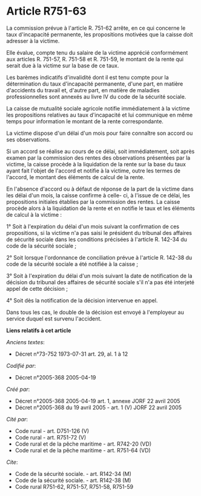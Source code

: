 # Article R751-63

La commission prévue à l'article R. 751-62 arrête, en ce qui concerne le taux d'incapacité permanente, les propositions
motivées que la caisse doit adresser à la victime.

Elle évalue, compte tenu du salaire de la victime apprécié conformément aux articles R. 751-57, R. 751-58 et R. 751-59, le
montant de la rente qui serait due à la victime sur la base de ce taux.

Les barèmes indicatifs d'invalidité dont il est tenu compte pour la détermination du taux d'incapacité permanente, d'une
part, en matière d'accidents du travail et, d'autre part, en matière de maladies professionnelles sont annexés au livre IV du
code de la sécurité sociale.

La caisse de mutualité sociale agricole notifie immédiatement à la victime les propositions relatives au taux d'incapacité et
lui communique en même temps pour information le montant de la rente correspondante.

La victime dispose d'un délai d'un mois pour faire connaître son accord ou ses observations.

Si un accord se réalise au cours de ce délai, soit immédiatement, soit après examen par la commission des rentes des
observations présentées par la victime, la caisse procède à la liquidation de la rente sur la base du taux ayant fait l'objet
de l'accord et notifie à la victime, outre les termes de l'accord, le montant des éléments de calcul de la rente.

En l'absence d'accord ou à défaut de réponse de la part de la victime dans les délai d'un mois, la caisse confirme à celle-
ci, à l'issue de ce délai, les propositions initiales établies par la commission des rentes. La caisse procède alors à la
liquidation de la rente et en notifie le taux et les éléments de calcul à la victime :

1° Soit à l'expiration du délai d'un mois suivant la confirmation de ces propositions, si la victime n'a pas saisi le
président du tribunal des affaires de sécurité sociale dans les conditions précisées à l'article R. 142-34 du code de la
sécurité sociale ;

2° Soit lorsque l'ordonnance de conciliation prévue à l'article R. 142-38 du code de la sécurité sociale a été notifiée à la
caisse ;

3° Soit à l'expiration du délai d'un mois suivant la date de notification de la décision du tribunal des affaires de sécurité
sociale s'il n'a pas été interjeté appel de cette décision ;

4° Soit dès la notification de la décision intervenue en appel.

Dans tous les cas, le double de la décision est envoyé à l'employeur au service duquel est survenu l'accident.

**Liens relatifs à cet article**

_Anciens textes_:

  - Décret n°73-752 1973-07-31 art. 29, al. 1 à 12

_Codifié par_:

  - Décret n°2005-368 2005-04-19

_Créé par_:

  - Décret n°2005-368 2005-04-19 art. 1, annexe JORF 22 avril 2005
  - Décret n°2005-368 du 19 avril 2005 - art. 1 (V) JORF 22 avril 2005

_Cité par_:

  - Code rural - art. D751-126 (V)
  - Code rural - art. R751-72 (V)
  - Code rural et de la pêche maritime - art. R742-20 (VD)
  - Code rural et de la pêche maritime - art. R751-64 (VD)

_Cite_:

  - Code de la sécurité sociale. - art. R142-34 (M)
  - Code de la sécurité sociale. - art. R142-38 (M)
  - Code rural R751-62, R751-57, R751-58, R751-59
